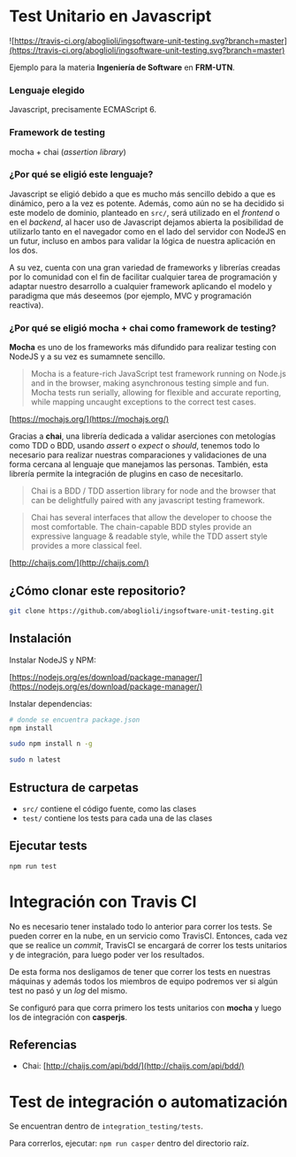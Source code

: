 # Test Unitario en Javascript

![https://travis-ci.org/aboglioli/ingsoftware-unit-testing.svg?branch=master](https://travis-ci.org/aboglioli/ingsoftware-unit-testing.svg?branch=master)

Ejemplo para la materia **Ingeniería de Software** en **FRM-UTN**.

### Lenguaje elegido

Javascript, precisamente ECMAScript 6.

### Framework de testing

mocha + chai (*assertion library*)


### ¿Por qué se eligió este lenguaje?

Javascript se eligió debido a que es mucho más sencillo debido a que es
dinámico, pero a la vez es potente. Además, como aún no se ha decidido si este
modelo de dominio, planteado en ```src/```, será utilizado en el *frontend* o en
el *backend*, al hacer uso de Javascript dejamos abierta la posibilidad de
utilizarlo tanto en el navegador como en el lado del servidor con NodeJS en un
futur, incluso en ambos para validar la lógica de nuestra aplicación en los dos.

A su vez, cuenta con una gran variedad de frameworks y librerías creadas por lo
comunidad con el fin de facilitar cualquier tarea de programación y adaptar
nuestro desarrollo a cualquier framework aplicando el modelo y paradigma que más
deseemos (por ejemplo, MVC y programación reactiva).

### ¿Por qué se eligió mocha + chai como framework de testing?

**Mocha** es uno de los frameworks más difundido para realizar testing con NodeJS y a su
vez es sumamnete sencillo.

> Mocha is a feature-rich JavaScript test framework running on Node.js and in
> the browser, making asynchronous testing simple and fun. Mocha tests run
> serially, allowing for flexible and accurate reporting, while mapping uncaught
> exceptions to the correct test cases.

[https://mochajs.org/](https://mochajs.org/)

Gracias a **chai**, una librería dedicada a validar
aserciones con metologías como TDD o BDD, usando *assert* o *expect* o *should*,
tenemos todo lo necesario para realizar nuestras comparaciones y validaciones de
una forma cercana al lenguaje que manejamos las personas. También, esta librería
permite la integración de plugins en caso de necesitarlo.

> Chai is a BDD / TDD assertion library for node and the browser that can be
> delightfully paired with any javascript testing framework.

> Chai has several interfaces that allow the developer to choose the most
> comfortable. The chain-capable BDD styles provide an expressive language &
> readable style, while the TDD assert style provides a more classical feel.

[http://chaijs.com/](http://chaijs.com/)


## ¿Cómo clonar este repositorio?

```bash
git clone https://github.com/aboglioli/ingsoftware-unit-testing.git
```

## Instalación

Instalar NodeJS y NPM:

[https://nodejs.org/es/download/package-manager/](https://nodejs.org/es/download/package-manager/)

Instalar dependencias:

```bash
# donde se encuentra package.json
npm install

sudo npm install n -g

sudo n latest
```

## Estructura de carpetas

 - ```src/``` contiene el código fuente, como las clases
 - ```test/``` contiene los tests para cada una de las clases

## Ejecutar tests

```bash
npm run test
```

# Integración con Travis CI

No es necesario tener instalado todo lo anterior para correr los tests. Se
pueden correr en la nube, en un servicio como TravisCI. Entonces, cada vez que
se realice un *commit*, TravisCI se encargará de correr los tests unitarios y de
integración, para luego poder ver los resultados.

De esta forma nos desligamos de tener que correr los tests en nuestras máquinas
y además todos los miembros de equipo podremos ver si algún test no pasó y un
*log* del mismo.

Se configuró para que corra primero los tests unitarios con **mocha** y luego
los de integración con **casperjs**.

## Referencias

 - Chai: [http://chaijs.com/api/bdd/](http://chaijs.com/api/bdd/)

# Test de integración o automatización

Se encuentran dentro de ```integration_testing/tests```.

Para correrlos, ejecutar: ```npm run casper``` dentro del directorio raíz.

